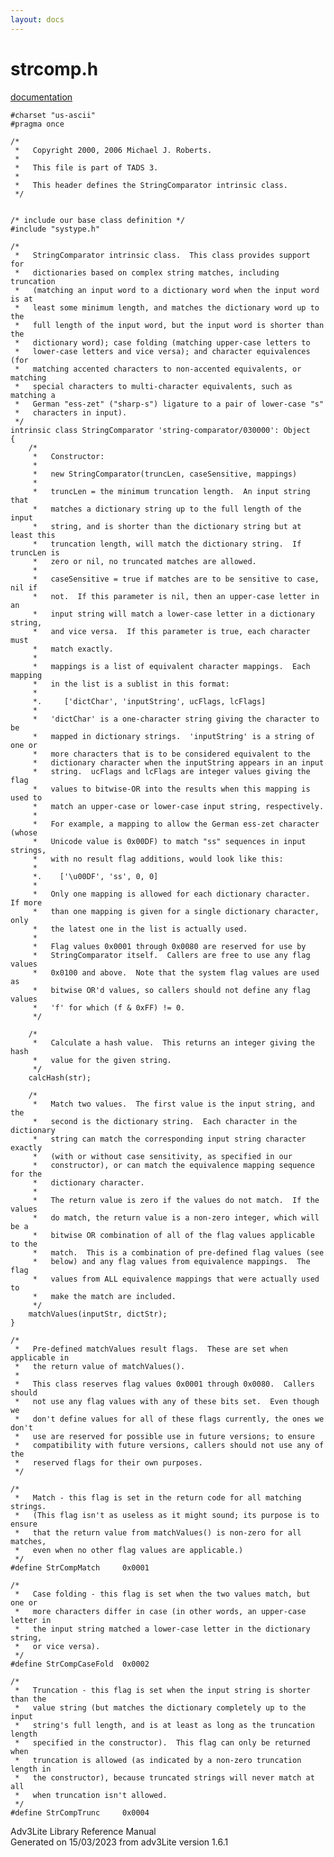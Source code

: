 ```yaml
---
layout: docs
---
```

# strcomp.h

[documentation](../file/strcomp.h.html)

    #charset "us-ascii"
    #pragma once

    /*
     *   Copyright 2000, 2006 Michael J. Roberts.
     *   
     *   This file is part of TADS 3.
     *   
     *   This header defines the StringComparator intrinsic class.  
     */


    /* include our base class definition */
    #include "systype.h"

    /*
     *   StringComparator intrinsic class.  This class provides support for
     *   dictionaries based on complex string matches, including truncation
     *   (matching an input word to a dictionary word when the input word is at
     *   least some minimum length, and matches the dictionary word up to the
     *   full length of the input word, but the input word is shorter than the
     *   dictionary word); case folding (matching upper-case letters to
     *   lower-case letters and vice versa); and character equivalences (for
     *   matching accented characters to non-accented equivalents, or matching
     *   special characters to multi-character equivalents, such as matching a
     *   German "ess-zet" ("sharp-s") ligature to a pair of lower-case "s"
     *   characters in input).  
     */
    intrinsic class StringComparator 'string-comparator/030000': Object
    {
        /*
         *   Constructor:
         *   
         *   new StringComparator(truncLen, caseSensitive, mappings)
         *   
         *   truncLen = the minimum truncation length.  An input string that
         *   matches a dictionary string up to the full length of the input
         *   string, and is shorter than the dictionary string but at least this
         *   truncation length, will match the dictionary string.  If truncLen is
         *   zero or nil, no truncated matches are allowed.
         *   
         *   caseSensitive = true if matches are to be sensitive to case, nil if
         *   not.  If this parameter is nil, then an upper-case letter in an
         *   input string will match a lower-case letter in a dictionary string,
         *   and vice versa.  If this parameter is true, each character must
         *   match exactly.
         *   
         *   mappings is a list of equivalent character mappings.  Each mapping
         *   in the list is a sublist in this format:
         *   
         *.     ['dictChar', 'inputString', ucFlags, lcFlags]
         *   
         *   'dictChar' is a one-character string giving the character to be
         *   mapped in dictionary strings.  'inputString' is a string of one or
         *   more characters that is to be considered equivalent to the
         *   dictionary character when the inputString appears in an input
         *   string.  ucFlags and lcFlags are integer values giving the flag
         *   values to bitwise-OR into the results when this mapping is used to
         *   match an upper-case or lower-case input string, respectively.
         *   
         *   For example, a mapping to allow the German ess-zet character (whose
         *   Unicode value is 0x00DF) to match "ss" sequences in input strings,
         *   with no result flag additions, would look like this:
         *   
         *.    ['\u00DF', 'ss', 0, 0]
         *   
         *   Only one mapping is allowed for each dictionary character.  If more
         *   than one mapping is given for a single dictionary character, only
         *   the latest one in the list is actually used.
         *   
         *   Flag values 0x0001 through 0x0080 are reserved for use by
         *   StringComparator itself.  Callers are free to use any flag values
         *   0x0100 and above.  Note that the system flag values are used as
         *   bitwise OR'd values, so callers should not define any flag values
         *   'f' for which (f & 0xFF) != 0.  
         */

        /*
         *   Calculate a hash value.  This returns an integer giving the hash
         *   value for the given string. 
         */
        calcHash(str);

        /*
         *   Match two values.  The first value is the input string, and the
         *   second is the dictionary string.  Each character in the dictionary
         *   string can match the corresponding input string character exactly
         *   (with or without case sensitivity, as specified in our
         *   constructor), or can match the equivalence mapping sequence for the
         *   dictionary character.
         *   
         *   The return value is zero if the values do not match.  If the values
         *   do match, the return value is a non-zero integer, which will be a
         *   bitwise OR combination of all of the flag values applicable to the
         *   match.  This is a combination of pre-defined flag values (see
         *   below) and any flag values from equivalence mappings.  The flag
         *   values from ALL equivalence mappings that were actually used to
         *   make the match are included.  
         */
        matchValues(inputStr, dictStr);
    }

    /*
     *   Pre-defined matchValues result flags.  These are set when applicable in
     *   the return value of matchValues().
     *   
     *   This class reserves flag values 0x0001 through 0x0080.  Callers should
     *   not use any flag values with any of these bits set.  Even though we
     *   don't define values for all of these flags currently, the ones we don't
     *   use are reserved for possible use in future versions; to ensure
     *   compatibility with future versions, callers should not use any of the
     *   reserved flags for their own purposes.  
     */

    /* 
     *   Match - this flag is set in the return code for all matching strings.
     *   (This flag isn't as useless as it might sound; its purpose is to ensure
     *   that the return value from matchValues() is non-zero for all matches,
     *   even when no other flag values are applicable.)
     */
    #define StrCompMatch     0x0001

    /* 
     *   Case folding - this flag is set when the two values match, but one or
     *   more characters differ in case (in other words, an upper-case letter in
     *   the input string matched a lower-case letter in the dictionary string,
     *   or vice versa).  
     */
    #define StrCompCaseFold  0x0002

    /* 
     *   Truncation - this flag is set when the input string is shorter than the
     *   value string (but matches the dictionary completely up to the input
     *   string's full length, and is at least as long as the truncation length
     *   specified in the constructor).  This flag can only be returned when
     *   truncation is allowed (as indicated by a non-zero truncation length in
     *   the constructor), because truncated strings will never match at all
     *   when truncation isn't allowed.  
     */
    #define StrCompTrunc     0x0004



Adv3Lite Library Reference Manual  
Generated on 15/03/2023 from adv3Lite version 1.6.1


